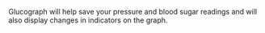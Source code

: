Glucograph will help save your pressure and blood sugar readings and will also display changes in indicators on the graph. 
